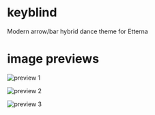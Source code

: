 # keyblind
Modern arrow/bar hybrid dance theme for Etterna

# image previews

![preview 1](https://cdn.discordapp.com/attachments/316065982558765056/765351652647108608/preview-1-v0.1-alpha.png)

![preview 2](https://cdn.discordapp.com/attachments/316065982558765056/765351655864401930/preview-2-v0.1-alpha.png)

![preview 3](https://cdn.discordapp.com/attachments/316065982558765056/765351658401693706/preview-3-v0.1-alpha.png)
